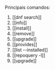 Principais comandos:
1. [[dnf search]]
2. [[info]]
3. [[install]]
4. [[remove]]
5. [[upgrade]]
6. [[provides]]
7. [[list --installed]]
8. [[repoquery -l]]
9. [[upgrade]]
